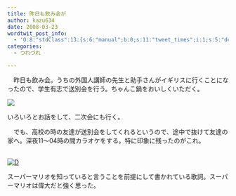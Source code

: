 ```yaml
---
title: 昨日も飲み会が
author: kazu634
date: 2008-03-23
wordtwit_post_info:
  - 'O:8:"stdClass":13:{s:6:"manual";b:0;s:11:"tweet_times";i:1;s:5:"delay";i:0;s:7:"enabled";i:1;s:10:"separation";s:2:"60";s:7:"version";s:3:"3.7";s:14:"tweet_template";b:0;s:6:"status";i:2;s:6:"result";a:0:{}s:13:"tweet_counter";i:2;s:13:"tweet_log_ids";a:1:{i:0;i:3863;}s:9:"hash_tags";a:0:{}s:8:"accounts";a:1:{i:0;s:7:"kazu634";}}'
categories:
  - つれづれ

---
```

<div class="section">
<p>
    　昨日も飲み会。うちの外国人講師の先生と助手さんがイギリスに行くことになったので、学生有志で送別会を行う。ちゃんこ鍋をおいしくいただく。
</p>
  
<p>
<center>
</center>
</p>
  
<p>
<a href="http://flickr.com/photos/7190707@N05/2353500949/" onclick="__gaTracker('send', 'event', 'outbound-article', 'http://flickr.com/photos/7190707@N05/2353500949/', '');" title="ちゃんこ鍋"><img src="http://farm4.static.flickr.com/3129/2353500949_ea582b1215_m.jpg" /></a>
</p></p> 
  
<p>
    いろいろとお話をして、二次会にも行く。
</p>
  
<p>
    　でも、高校の時の友達が送別会をしてくれるというので、途中で抜けて友達の家へ。深夜11～04時の間カラオケをする。特に印象に残ったのがこれ。
</p>
  
<p>
<center>
</center>
</p>
  
<p>
<br /> <a href="http://d.hatena.ne.jp/video/youtube/5j8nS0vQ5yw" onclick="__gaTracker('send', 'event', 'outbound-article', 'http://d.hatena.ne.jp/video/youtube/5j8nS0vQ5yw', '');" alt="この動画を含む日記"><img src="http://d.hatena.ne.jp/images/d_entry.gif" alt="D" border="0" style="vertical-align: bottom;" title="この動画を含む日記" /></a>
</p></p> 
  
<p>
    スーパーマリオを知っていると言うことを前提にして書かれている歌詞。スーパーマリオは偉大だと強く思った。
</p>
</div>
